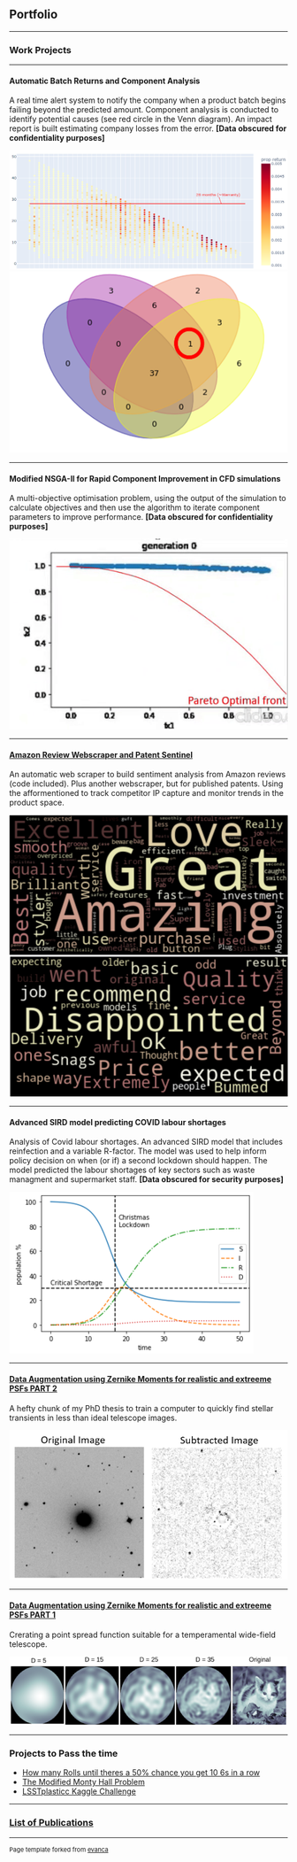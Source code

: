 ## Portfolio

---

### Work Projects 

---

#### Automatic Batch Returns and Component Analysis
A real time alert system to notify the company when a product batch begins failing beyond the predicted amount. Component analysis is conducted to identify potential causes (see red circle in the Venn diagram). An impact report is built estimating company losses from the error. **\[Data obscured for confidentiality purposes\]**

<img src="images/BScatter.PNG?raw=true"/>

<img src="images/BAnaly_found.png?raw=true"/>

---
#### Modified NSGA-II for Rapid Component Improvement in CFD simulations 
A multi-objective optimisation problem, using the output of the simulation to calculate objectives and then use the algorithm to iterate component parameters to improve performance. **\[Data obscured for confidentiality purposes\]**

<img src="images/f_algo.gif?raw=true"/>

---
#### [Amazon Review Webscraper and Patent Sentinel](MDS/AmazonRev.md)
An automatic web scraper to build sentiment analysis from Amazon reviews (code included). Plus another webscraper, but for published patents. Using the afformentioned to track competitor IP capture and monitor trends in the product space.

<img src="images/Web-Scrape.PNG?raw=true"/>
<img src="images/web-scrape2.PNG?raw=true"/>

---
#### Advanced SIRD model predicting COVID labour shortages
Analysis of Covid labour shortages. An advanced SIRD model that includes reinfection and a variable R-factor. The model was used to help inform policy decision on when (or if) a second lockdown should happen. The model predicted the labour shortages of key sectors such as waste managment and supermarket staff. **\[Data obscured for security purposes\]** 

<img src="images/COV.PNG?raw=true"/>

---
#### [Data Augmentation using Zernike Moments for realistic and extreeme PSFs PART 2](part2.md)
A hefty chunk of my PhD thesis to train a computer to quickly find stellar transients in less than ideal telescope images.

<img src="images/Galaxy_sub.PNG?raw=true"/>

---
#### [Data Augmentation using Zernike Moments for realistic and extreeme PSFs PART 1](cat_port.md)
Crerating a point spread function suitable for a temperamental wide-field telescope.

<img src="images/Cat_port.PNG?raw=true"/>

---
### Projects to Pass the time

- [How many Rolls until theres a 50% chance you get 10 6s in a row](Dice_work.md)
- [The Modified Monty Hall Problem](https://github.com/Ry-C123/Modified_Monty_Hall/blob/main/Modified%20Monty%20Hall.ipynb)
- [LSSTplasticc Kaggle Challenge](https://github.com/Ry-C123/LSSTplasticc_kaggle/tree/master)


---
### [List of Publications](pubs.md)



---
<p style="font-size:11px">Page template forked from <a href="https://github.com/evanca/quick-portfolio">evanca</a></p>
<!-- Remove above link if you don't want to attibute -->
